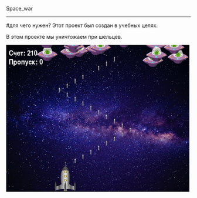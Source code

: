 Space_war

-----------------

#для чего нужен?
Этот проект был cоздан в учебных целях.

В этом проекте мы уничтожаем при шельцев.

<img src ="скриншет игра.png" width="500" height="400">
